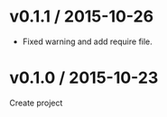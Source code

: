 # v0.1.1 / 2015-10-26

* Fixed warning and add require file.

# v0.1.0 / 2015-10-23

Create project
